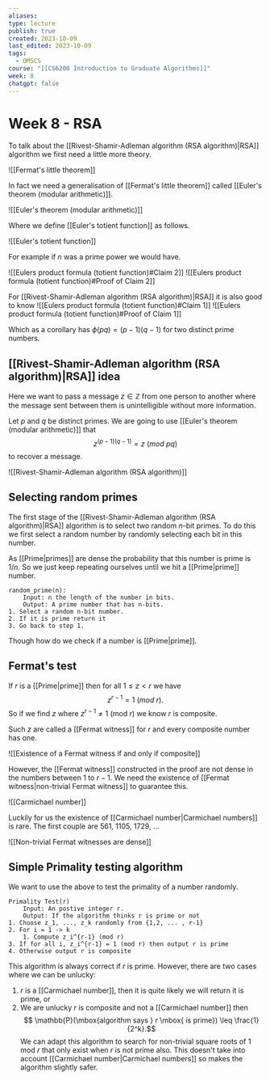 ```yaml
---
aliases: 
type: lecture
publish: true
created: 2023-10-09
last_edited: 2023-10-09
tags:
  - OMSCS
course: "[[CS6200 Introduction to Graduate Algorithms]]"
week: 8
chatgpt: false
---
```

# Week 8 - RSA

To talk about the [[Rivest-Shamir-Adleman algorithm (RSA algorithm)|RSA]] algorithm we first need a little more theory.

![[Fermat's little theorem]]

In fact we need a generalisation of [[Fermat's little theorem]] called [[Euler's theorem (modular arithmetic)]].

![[Euler's theorem (modular arithmetic)]]

Where we define [[Euler's totient function]] as follows.

![[Euler's totient function]]

For example if $n$ was a prime power we would have.

![[Eulers product formula (totient function)#Claim 2]]
![[Eulers product formula (totient function)#Proof of Claim 2]]

For [[Rivest-Shamir-Adleman algorithm (RSA algorithm)|RSA]] it is also good to know
![[Eulers product formula (totient function)#Claim 1]]
![[Eulers product formula (totient function)#Proof of Claim 1]]

Which as a corollary has $\phi(pq) = (p-1)(q-1)$ for two distinct prime numbers.

## [[Rivest-Shamir-Adleman algorithm (RSA algorithm)|RSA]] idea

Here we want to pass a message $z \in \mathbb{Z}$ from one person to another where the message sent between them is unintelligible without more information. 

Let $p$ and $q$ be distinct primes. We are going to use [[Euler's theorem (modular arithmetic)]] that 
$$z^{(p-1)(q-1)} = z \ (mod \ pq)$$
to recover a message. 

![[Rivest-Shamir-Adleman algorithm (RSA algorithm)]]

## Selecting random primes

The first stage of the [[Rivest-Shamir-Adleman algorithm (RSA algorithm)|RSA]] algorithm is to select two random $n$-bit primes. To do this we first select a random number by randomly selecting each bit in this number.

As [[Prime|primes]] are dense the probability that this number is prime is $1/n$. So we just keep repeating ourselves until we hit a [[Prime|prime]] number.

```pseudocode
random_prime(n):
	Input: n the length of the number in bits.
	Output: A prime number that has n-bits. 
1. Select a random n-bit number.
2. If it is prime return it
3. Go back to step 1.
```

Though how do we check if a number is [[Prime|prime]].

## Fermat's test

If $r$ is a [[Prime|prime]] then for all $1 \leq z < r$ we have
$$z^{r-1} = 1 \ (mod \ r).$$
So if we find $z$ where $z^{r-1} \not = 1$ (mod $r$) we know $r$ is composite. 

Such $z$ are called a [[Fermat witness]] for $r$ and every composite number has one. 

![[Existence of a Fermat witness if and only if composite]]

However, the [[Fermat witness]] constructed in the proof are not dense in the numbers between $1$ to $r-1$. We need the existence of [[Fermat witness|non-trivial Fermat witness]] to guarantee this. 

![[Carmichael number]]

Luckily for us the existence of [[Carmichael number|Carmichael numbers]] is rare. The first couple are 561, 1105, 1729, ...

![[Non-trivial Fermat witnesses are dense]]

## Simple Primality testing algorithm

We want to use the above to test the primality of a number randomly.

```pseudocode
Primality Test(r)
	Input: An postive integer r.
	Output: If the algorithm thinks r is prime or not
1. Choose z_1, ..., z_k randomly from {1,2, ... , r-1}
2. For i = 1 -> k
	1. Compute z_i^{r-1} (mod r)
3. If for all i, z_i^{r-1} = 1 (mod r) then output r is prime
4. Otherwise output r is composite
```

This algorithm is always correct if $r$ is prime. However, there are two cases where we can be unlucky:
1. $r$ is a [[Carmichael number]], then it is quite likely we will return it is prime, or
2. We are unlucky $r$ is composite and not a [[Carmichael number]] then
$$ \mathbb{P}(\mbox{algorithm says } r \mbox{ is prime}) \leq \frac{1}{2^k}.$$
We can adapt this algorithm to search for non-trivial square roots of 1 mod $r$ that only exist when $r$ is not prime also. This doesn't take into account [[Carmichael number|Carmichael numbers]] so makes the algorithm slightly safer.

